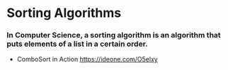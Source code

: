 # Sorting Algorithms

### In Computer Science, a sorting algorithm is an algorithm that puts elements of a list in a certain order.

* ComboSort in Action https://ideone.com/O5elxy
